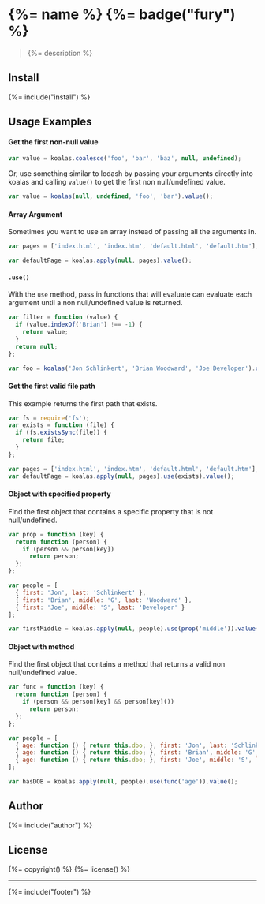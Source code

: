# {%= name %} {%= badge("fury") %}

> {%= description %}

## Install
{%= include("install") %}

## Usage Examples
#### Get the first non-null value

```js
var value = koalas.coalesce('foo', 'bar', 'baz', null, undefined);
```
Or, use something similar to lodash by passing your arguments directly into
koalas and calling `value()` to get the first non null/undefined value.

```js
var value = koalas(null, undefined, 'foo', 'bar').value();
```

#### Array Argument

Sometimes you want to use an array instead of passing all the arguments in.

```js
var pages = ['index.html', 'index.htm', 'default.html', 'default.htm'];

var defaultPage = koalas.apply(null, pages).value();
```

#### `.use()`

With the `use` method, pass in functions that will evaluate can evaluate
each argument until a non null/undefined value is returned.

```js
var filter = function (value) {
  if (value.indexOf('Brian') !== -1) {
    return value;
  }
  return null;
};

var foo = koalas('Jon Schlinkert', 'Brian Woodward', 'Joe Developer').use(filter).value();
```


#### Get the first valid file path

This example returns the first path that exists.

```js
var fs = require('fs');
var exists = function (file) {
  if (fs.existsSync(file)) {
    return file;
  }
};

var pages = ['index.html', 'index.htm', 'default.html', 'default.htm'];
var defaultPage = koalas.apply(null, pages).use(exists).value();
```

#### Object with specified property

Find the first object that contains a specific property that is not null/undefined.

```js
var prop = function (key) {
  return function (person) {
    if (person && person[key])
      return person;
  };
};

var people = [
  { first: 'Jon', last: 'Schlinkert' },
  { first: 'Brian', middle: 'G', last: 'Woodward' },
  { first: 'Joe', middle: 'S', last: 'Developer' }
];

var firstMiddle = koalas.apply(null, people).use(prop('middle')).value();
```

#### Object with method

Find the first object that contains a method that returns a valid non null/undefined value.

```js
var func = function (key) {
  return function (person) {
    if (person && person[key] && person[key]())
      return person;
  };
};

var people = [
  { age: function () { return this.dbo; }, first: 'Jon', last: 'Schlinkert' },
  { age: function () { return this.dbo; }, first: 'Brian', middle: 'G', last: 'Woodward', dob: new Date('1979 SEP 07') },
  { age: function () { return this.dbo; }, first: 'Joe', middle: 'S', last: 'Developer' }
];

var hasDOB = koalas.apply(null, people).use(func('age')).value();
```

## Author
{%= include("author") %}

## License
{%= copyright() %}
{%= license() %}

***

{%= include("footer") %}
